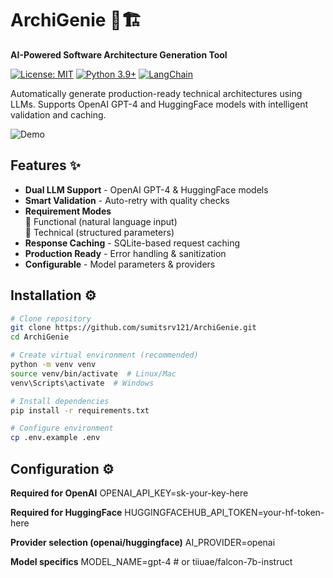 # ArchiGenie 🤖🏗️  
**AI-Powered Software Architecture Generation Tool**

[![License: MIT](https://img.shields.io/badge/License-MIT-yellow.svg)](https://opensource.org/licenses/MIT)
[![Python 3.9+](https://img.shields.io/badge/Python-3.9+-blue.svg)](https://www.python.org/)
[![LangChain](https://img.shields.io/badge/LangChain-0.1.0+-green.svg)](https://python.langchain.com/)

Automatically generate production-ready technical architectures using LLMs. Supports OpenAI GPT-4 and HuggingFace models with intelligent validation and caching.

![Demo](docs/demo-screenshot.png)

## Features ✨
- **Dual LLM Support** - OpenAI GPT-4 & HuggingFace models
- **Smart Validation** - Auto-retry with quality checks
- **Requirement Modes**  
  🧩 Functional (natural language input)  
  🔧 Technical (structured parameters)
- **Response Caching** - SQLite-based request caching
- **Production Ready** - Error handling & sanitization
- **Configurable** - Model parameters & providers

## Installation ⚙️

```bash
# Clone repository
git clone https://github.com/sumitsrv121/ArchiGenie.git
cd ArchiGenie

# Create virtual environment (recommended)
python -m venv venv
source venv/bin/activate  # Linux/Mac
venv\Scripts\activate  # Windows

# Install dependencies
pip install -r requirements.txt

# Configure environment
cp .env.example .env

```
## Configuration ⚙️ 

**Required for OpenAI**
OPENAI_API_KEY=sk-your-key-here

**Required for HuggingFace**
HUGGINGFACEHUB_API_TOKEN=your-hf-token-here

**Provider selection (openai/huggingface)**
AI_PROVIDER=openai

**Model specifics**
MODEL_NAME=gpt-4  # or tiiuae/falcon-7b-instruct